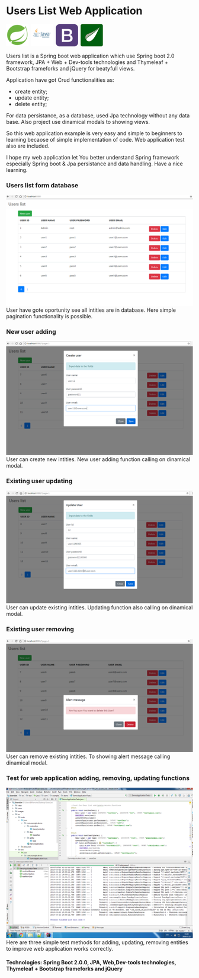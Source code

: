 # Users List Web Application
<img src="images/spring-boot.png" width ="60" height="60" title = "Spring boot"/>&ensp;<img src="images/java.png" width ="60" height="60" title = "Java EE"/>&ensp;<img src="images/bootstrap.png" width ="60" height="60" title = "Bootstrap"/>&ensp;<img src="images/thymeleaf.png" width ="60" height="60" title = "Thymeleaf"/>

Users list is a Spring boot web application which use Spring boot 2.0 framework, JPA + Web + Dev-tools technologies and Thymeleaf + Bootstrap frameforks and jQuery for beatyfull views. 

Application have got Crud functionalities as: 
  - create entity;
  - update entity;
  - delete entity;
  
For data persistance, as a database, used Jpa technology without any data base. Also project use dinamical modals to showing views.

So  this web application example is very easy and simple to beginners to learning becaose of simple implementation of code. Web application test also are included. 
    
I hope my web application let You better understand Spring framework especially Spring boot & Jpa persistance and data handling. Have a nice learning.  

<h3>Users list form database</h3>
<img src="images/list.png" title = "Users list form database"/>
User have gote oportunity see all intities are in database. Here simple pagination functionality is possible. 

<h3>New user adding</h3>
<img src="images/addNewUser.png" title = "Create new user"/>
User can create new intities. New user adding function calling on dinamical modal.

<h3>Existing user updating</h3>
<img src="images/editUser.png" title = "Update existing user"/>
User can update existing intities. Updating function also calling on dinamical modal.

<h3>Existing user removing</h3>
<img src="images/removeUser.png" title = "Remove existing user"/>
User can remove existing intities. To showing alert message calling dinamical modal.

<h3>Test for web application adding, removing, updating functions</h3>
<img src="images/tests.png" title = "Test for web application"/>
Here are three simple test methods for adding, updating, removing entities to improve web application works correctly. 

<h4>Technologies: Spring Boot 2.0.0, JPA, Web,Dev-tools technologies, Thymeleaf + Bootstrap frameforks and jQuery</h4>
